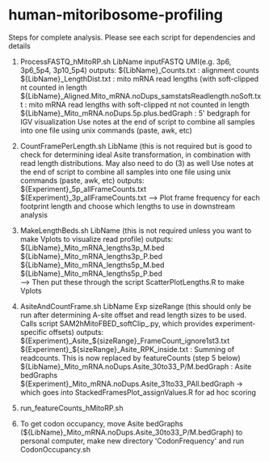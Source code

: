 # human-mitoribosome-profiling

Steps for complete analysis. Please see each script for dependencies and details

1. ProcessFASTQ_hMitoRP.sh LibName inputFASTQ UMI(e.g. 3p6, 3p6_5p4, 3p10_5p4)
   outputs:
   ${LibName}_Counts.txt : alignment counts
   ${LibName}_LengthDist.txt : mito mRNA read lengths (with soft-clipped nt counted in length
   ${LibName}_Aligned.Mito_mRNA.noDups_samstatsReadlength.noSoft.txt : mito mRNA read lengths with soft-clipped nt not counted in length
   ${LibName}_Mito_mRNA.noDups.5p.plus.bedGraph : 5' bedgraph for IGV visualization
   Use notes at the end of script to combine all samples into one file using unix commands (paste, awk, etc)
   
2. CountFramePerLength.sh LibName
   (this is not required but is good to check for determining ideal Asite transformation, in combination with read length distributions. May also need to do (3) as well
   Use notes at the end of script to combine all samples into one file using unix commands (paste, awk, etc)
   outputs:
   ${Experiment}_5p_allFrameCounts.txt
   ${Experiment}_3p_allFrameCounts.txt
   --> Plot frame frequency for each footprint length and choose which lengths to use in downstream analysis

3. MakeLengthBeds.sh LibName
   (this is not required unless you want to make Vplots to visualize read profile)
   outputs:
   ${LibName}_Mito_mRNA_lengths3p_M.bed                                                                                                                     
   ${LibName}_Mito_mRNA_lengths3p_P.bed                                                                                                                   
   ${LibName}_Mito_mRNA_lengths5p_M.bed                                                                                                                     
   ${LibName}_Mito_mRNA_lengths5p_P.bed   
   --> Then put these through the script ScatterPlotLengths.R to make Vplots    

4. AsiteAndCountFrame.sh LibName Exp sizeRange
   (this should only be run after determining A-site offset and read length sizes to be used. Calls script SAM2hMitoFBED_softClip_<Exp>.py, which provides experiment-specific offsets)
   outputs:
   ${Experiment}_Asite_${sizeRange}_FrameCount_ignore1st3.txt
   ${Experiment}_${sizeRange}_Asite_RPK_inside.txt : Summing of readcounts. This is now replaced by featureCounts (step 5 below)
   ${LibName}_Mito_mRNA.noDups.Asite_30to33_P/M.bedGraph : Asite bedGraphs
   ${Experiment}_Mito_mRNA.noDups.Asite_31to33_PAll.bedGraph -> which goes into StackedFramesPlot_assignValues.R for ad hoc scoring
   
5. run_featureCounts_hMitoRP.sh

6. To get codon occupancy, move Asite bedGraphs (${LibName}_Mito_mRNA.noDups.Asite_30to33_P/M.bedGraph) to personal computer, make new directory 'CodonFrequency' and run CodonOccupancy.sh                                                                                                         
